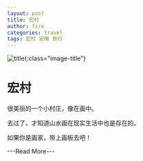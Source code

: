 ```yaml
---
layout: post
title: 宏村
author: fire
categories: travel 
tags: 宏村 安徽 旅行
---
```


![title](http://image.sideproject.cn/title/title_100.jpg){:class="image-title"}

宏村
===

很美丽的一个小村庄，像在画中。

去过了，才知道山水画在现实生活中也是存在的。

如果你是画家，带上画板去吧！


---Read More---
